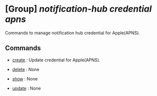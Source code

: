 # [Group] _notification-hub credential apns_

Commands to manage notification hub credential for Apple(APNS).

## Commands

- [create](/Commands/notification-hub/credential/apns/_create.md)
: Update credential for Apple(APNS).

- [delete](/Commands/notification-hub/credential/apns/_delete.md)
: None

- [show](/Commands/notification-hub/credential/apns/_show.md)
: None

- [update](/Commands/notification-hub/credential/apns/_update.md)
: None
